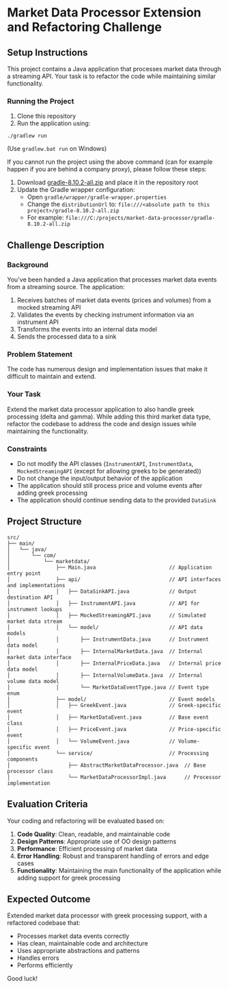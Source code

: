 # Market Data Processor Extension and Refactoring Challenge

## Setup Instructions

This project contains a Java application that processes market data through a streaming API. Your task is to refactor the code while maintaining similar functionality.

### Running the Project

1. Clone this repository
2. Run the application using:
```
./gradlew run
```
(Use `gradlew.bat run` on Windows)

If you cannot run the project using the above command (can for example happen if you are behind a company proxy), please follow these steps:
1. Download [gradle-8.10.2-all.zip](https://services.gradle.org/distributions/gradle-8.10.2-all.zip) and place it in the repository root
2. Update the Gradle wrapper configuration:
    - Open `gradle/wrapper/gradle-wrapper.properties`
    - Change the `distributionUrl` to: `file:///<absolute path to this project>/gradle-8.10.2-all.zip`
    - For example: `file:///C:/projects/market-data-processor/gradle-8.10.2-all.zip`

## Challenge Description

### Background

You've been handed a Java application that processes market data events from a streaming source. The application:
1. Receives batches of market data events (prices and volumes) from a mocked streaming API
2. Validates the events by checking instrument information via an instrument API
3. Transforms the events into an internal data model
4. Sends the processed data to a sink

### Problem Statement

The code has numerous design and implementation issues that make it difficult to maintain and extend.

### Your Task

Extend the market data processor application to also handle greek processing (delta and gamma).
While adding this third market data type, refactor the codebase to address the code and design issues while maintaining the functionality.

### Constraints

- Do not modify the API classes (`InstrumentAPI`, `InstrumentData`, `MockedStreamingAPI` (except for allowing greeks to be generated))
- Do not change the input/output behavior of the application
- The application should still process price and volume events after adding greek processing
- The application should continue sending data to the provided `DataSink`

## Project Structure

```
src/
├── main/
│   └── java/
│       └── com/
│           └── marketdata/
│               ├── Main.java                        // Application entry point
│               ├── api/                             // API interfaces and implementations 
│               │   ├── DataSinkAPI.java             // Output destination API
│               │   ├── InstrumentAPI.java           // API for instrument lookups
│               │   ├── MockedStreamingAPI.java      // Simulated market data stream
│               │   └── model/                       // API data models
│               │       ├── InstrumentData.java      // Instrument data model
│               │       ├── InternalMarketData.java  // Internal market data interface
│               │       ├── InternalPriceData.java   // Internal price data model
│               │       ├── InternalVolumeData.java  // Internal volume data model
│               │       └── MarketDataEventType.java // Event type enum
│               ├── model/                           // Event models
│               │   ├── GreekEvent.java              // Greek-specific event
│               │   ├── MarketDataEvent.java         // Base event class
│               │   ├── PriceEvent.java              // Price-specific event
│               │   └── VolumeEvent.java             // Volume-specific event
│               └── service/                         // Processing components
│                   ├── AbstractMarketDataProcessor.java  // Base processor class
│                   └── MarketDataProcessorImpl.java      // Processor implementation
```

## Evaluation Criteria

Your coding and refactoring will be evaluated based on:

1. **Code Quality**: Clean, readable, and maintainable code
2. **Design Patterns**: Appropriate use of OO design patterns
3. **Performance**: Efficient processing of market data
4. **Error Handling**: Robust and transparent handling of errors and edge cases
5. **Functionality**: Maintaining the main functionality of the application while adding support for greek processing

## Expected Outcome
Extended market data processor with greek processing support, with a refactored codebase that:
- Processes market data events correctly
- Has clean, maintainable code and architecture
- Uses appropriate abstractions and patterns
- Handles errors
- Performs efficiently

Good luck!
